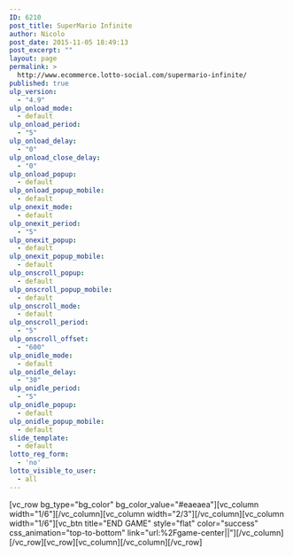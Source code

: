 ```yaml
---
ID: 6210
post_title: SuperMario Infinite
author: Nicolo
post_date: 2015-11-05 18:49:13
post_excerpt: ""
layout: page
permalink: >
  http://www.ecommerce.lotto-social.com/supermario-infinite/
published: true
ulp_version:
  - "4.9"
ulp_onload_mode:
  - default
ulp_onload_period:
  - "5"
ulp_onload_delay:
  - "0"
ulp_onload_close_delay:
  - "0"
ulp_onload_popup:
  - default
ulp_onload_popup_mobile:
  - default
ulp_onexit_mode:
  - default
ulp_onexit_period:
  - "5"
ulp_onexit_popup:
  - default
ulp_onexit_popup_mobile:
  - default
ulp_onscroll_popup:
  - default
ulp_onscroll_popup_mobile:
  - default
ulp_onscroll_mode:
  - default
ulp_onscroll_period:
  - "5"
ulp_onscroll_offset:
  - "600"
ulp_onidle_mode:
  - default
ulp_onidle_delay:
  - "30"
ulp_onidle_period:
  - "5"
ulp_onidle_popup:
  - default
ulp_onidle_popup_mobile:
  - default
slide_template:
  - default
lotto_reg_form:
  - 'no'
lotto_visible_to_user:
  - all
---
```

[vc_row bg_type="bg_color" bg_color_value="#eaeaea"][vc_column width="1/6"][/vc_column][vc_column width="2/3"][/vc_column][vc_column width="1/6"][vc_btn title="END GAME" style="flat" color="success" css_animation="top-to-bottom" link="url:%2Fgame-center||"][/vc_column][/vc_row][vc_row][vc_column][/vc_column][/vc_row]